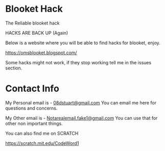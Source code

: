 # Blooket Hack
The Reliable blooket hack

HACKS ARE BACK UP (Again)

Below is a website where you will be able to find hacks for blooket, enjoy.

https://omsblooket.blogspot.com/

Some hacks might not work, if they stop working tell me in the issues section. 

# Contact Info

My Personal email is - 08dstuart@gmail.com
You can email me here for questions and concerns.

My Other email is - Notarealemail.fake1@gmail.com
You can use that for other non important things.

You can also find me on SCRATCH

https://scratch.mit.edu/CodeWord1



